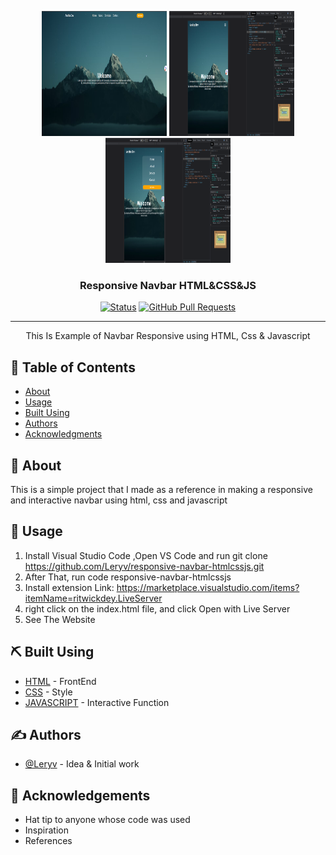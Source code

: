<p align="center">
  <a href="" rel="noopener">
 <img width=200px height=200px src="/img//ss-1.png" alt="Project logo"></a>
 <img width=200px height=200px src="/img//ss-2.png" alt="Project logo"></a>
 <img width=200px height=200px src="/img//ss-3.png" alt="Project logo"></a>
</p>

<h3 align="center">Responsive Navbar HTML&CSS&JS</h3>

<div align="center">

[![Status](https://img.shields.io/badge/status-active-success.svg)]()
[![GitHub Pull Requests](https://img.shields.io/github/issues-pr/kylelobo/The-Documentation-Compendium.svg)](https://github.com/Leryv/responsive-navbar-htmlcssjs/pulls)

</div>

---

<p align="center"> This Is Example of Navbar Responsive using HTML, Css & Javascript
    <br> 
</p>

## 📝 Table of Contents

- [About](#about)
- [Usage](#usage)
- [Built Using](#built_using)
- [Authors](#authors)
- [Acknowledgments](#acknowledgement)

## 🧐 About <a name = "about"></a>

This is a simple project that I made as a reference in making a responsive and interactive navbar using html, css and javascript

## 🎈 Usage <a name="usage"></a>

1. Install Visual Studio Code ,Open VS Code and run git clone https://github.com/Leryv/responsive-navbar-htmlcssjs.git
2. After That, run code responsive-navbar-htmlcssjs
3. Install extension
   Link: https://marketplace.visualstudio.com/items?itemName=ritwickdey.LiveServer
4. right click on the index.html file, and click Open with Live Server
5. See The Website

## ⛏️ Built Using <a name = "built_using"></a>

- [HTML](https://html.com/) - FrontEnd
- [CSS](https://www.w3.org/) - Style
- [JAVASCRIPT](https://www.javascript.com/) - Interactive Function

## ✍️ Authors <a name = "authors"></a>

- [@Leryv](https://github.com/Leryv) - Idea & Initial work

## 🎉 Acknowledgements <a name = "acknowledgement"></a>

- Hat tip to anyone whose code was used
- Inspiration
- References
